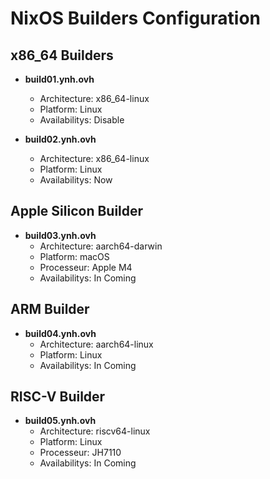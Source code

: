 # NixOS Builders Configuration

## x86_64 Builders
- **build01.ynh.ovh**
  - Architecture: x86_64-linux
  - Platform: Linux
  - Availabilitys: Disable

- **build02.ynh.ovh**
  - Architecture: x86_64-linux
  - Platform: Linux
  - Availabilitys: Now

## Apple Silicon Builder
- **build03.ynh.ovh**
  - Architecture: aarch64-darwin
  - Platform: macOS
  - Processeur: Apple M4
  - Availabilitys: In Coming

## ARM Builder
- **build04.ynh.ovh**
  - Architecture: aarch64-linux
  - Platform: Linux
  - Availabilitys: In Coming

## RISC-V Builder
- **build05.ynh.ovh**
  - Architecture: riscv64-linux
  - Platform: Linux
  - Processeur: JH7110
  - Availabilitys: In Coming